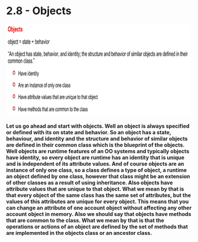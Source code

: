 # 2.8 - Objects

<img src="/images/02_08_01.jpg" width="500" height="250">

**Let us go ahead and start with objects. Well an object is always specified or defined with its on state and behavior. So an object has a state, behaviour, and identity and the structure and behavior of similar objects are defined in their common class which is the blueprint of the objects. Well objects are runtime features of an OO systems and typically objects have identity, so every object are runtime has an identity that is unique and is independent of its attribute values. And of course objects are an instance of only one class, so a class defines a type of object, a runtime an object defined by one class, however that class might be an extension of other classes as a result of using inheritance. Also objects have attribute values that are unique to that object. What we mean by that is that every object of the same class has the same set of attributes, but the values of this attributes are unique for every object. This means that you can change an attribute of one account object without affecting any other account object in memory. Also we should say that objects have methods that are common to the class. What we mean by that is that the operations or actions of an object are defined by the set of methods that are implemented in the objects class or an ancestor class.**